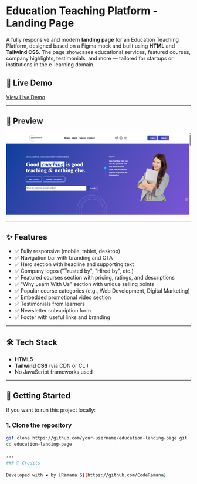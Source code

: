 # Education Teaching Platform - Landing Page

A fully responsive and modern **landing page** for an Education Teaching Platform, designed based on a Figma mock and built using **HTML** and **Tailwind CSS**. The page showcases educational services, featured courses, company highlights, testimonials, and more — tailored for startups or institutions in the e-learning domain.

## 🔗 Live Demo

[View Live Demo](https://edutech-webs.netlify.app/) <!-- Replace with Netlify/Vercel/GitHub Pages URL -->

---

## 📸 Preview

![Landing Page Screenshot](./assets/screenshots/desktop-screen.png) <!-- Optional: Add screenshot -->

---

## ✨ Features

- ✅ Fully responsive (mobile, tablet, desktop)
- ✅ Navigation bar with branding and CTA
- ✅ Hero section with headline and supporting text
- ✅ Company logos ("Trusted by", "Hired by", etc.)
- ✅ Featured courses section with pricing, ratings, and descriptions
- ✅ "Why Learn With Us" section with unique selling points
- ✅ Popular course categories (e.g., Web Development, Digital Marketing)
- ✅ Embedded promotional video section
- ✅ Testimonials from learners
- ✅ Newsletter subscription form
- ✅ Footer with useful links and branding

---

## 🛠 Tech Stack

- **HTML5**
- **Tailwind CSS** (via CDN or CLI)
- No JavaScript frameworks used

---

## 🚀 Getting Started

If you want to run this project locally:

### 1. Clone the repository

```bash
git clone https://github.com/your-username/education-landing-page.git
cd education-landing-page

---
### 🙌 Credits

Developed with ❤️ by [Ramana S](https://github.com/CodeRamana)